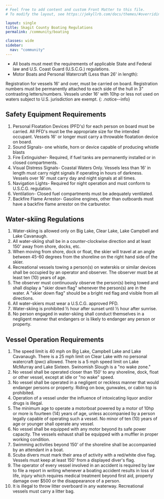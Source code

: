 ```yaml
---
# Feel free to add content and custom Front Matter to this file.
# To modify the layout, see https://jekyllrb.com/docs/themes/#overriding-theme-defaults

layout: single
title: Skagit County Boating Regulations
permalink: /community/boating

classes: wide
sidebar:
  nav: "community"
---
```

* All boats must meet the requirements of applicable State and Federal law and U.S. Coast Guard (U.S.C.G.) regulations.
* Motor Boats and Personal Watercraft (Less than 26' in length):


Registration for vessels 16' and over, must be carried on board. Registration numbers must be permanently attached to each side of the hull in 3" contrasting letters/numbers. Vessels under 16' with 10hp or less not used on waters subject to U.S. jurisdiction are exempt.
{: .notice--info}

## Safety Equipment Requirements

1. Personal Floatation Devices (PFD's) for each person on board must be carried. All PFD's must be the appropriate size for the intended occupant. Vessels 16' or longer must carry a throwable floatation device on board.
2. Sound Signals- one whistle, horn or device capable of producing whistle blasts
3. Fire Extinguisher- Required, if fuel tanks are permanently installed or in closed compartments.
4. Visual Distress Signals- Coastal Waters Only. Vessels less than 16' in length must carry night signals if operating in hours of darkness. Vessels over 16' must carry day and night signals at all times.
5. Navigation Lights- Required for night operation and must conform to U.S.C.G. regulation.
6. Ventilation- Closed fuel compartments must be adequately ventilated.
7. Backfire Flame Arrestor- Gasoline engines, other than outboards must have a backfire flame arrestor on the carburetor.

## Water-skiing Regulations
1. Water-skiing is allowed only on Big Lake, Clear Lake, Lake Campbell and Lake Cavanaugh.
2. All water-skiing shall be in a counter-clockwise direction and at least 150' away from shore, docks, etc.
3. When moving from shore, dock or float, the skier will travel at an angle between 45-60 degrees from the shoreline on the right hand side of the skier.
4. Recreational vessels towing a person(s) on waterskis or similar devices shall be occupied by an operator and observer. The observer must be at least ten (10) years of age.
5. The observer must continuously observe the person(s) being towed and shall display a "skier down flag" whenever the person(s) are in the water. A "skier down flag" should be a bright red flag and visible from all directions.
6. All water-skiers must wear a U.S.C.G. approved PFD.
7. Water-skiing is prohibited ½ hour after sunset until ½ hour after sunrise.
8. No person engaged in water-skiing shall conduct themselves in a negligent manner that endangers or is likely to endanger any person or property.

## Vessel Operation Requirements

1. The speed limit is 40 mph on Big Lake, Campbell Lake and Lake Cavanaugh. There is a 25 mph limit on Clear Lake with no personal watercraft (pwc) allowed. There is a 5 mph speed limit on Lake McMurray and Lake Sixteen. Swinomish Slough is a "no wake zone."
2. No vessel shall be operated closer than 150' to any shoreline, dock, float or other vessel, except at idle or "no wake" speed.
3. No vessel shall be operated in a negligent or reckless manner that would endanger persons or property. Riding on bow, gunwales, or cabin top is prohibited.
4. Operation of a vessel under the influence of intoxicating liquor and/or drugs is illegal.
5. The minimum age to operate a motorboat powered by a motor of 10hp or more is fourteen (14) years of age, unless accompanied by a person legally capable of operating such a vessel. No minor of ten (10) years of age or younger shall operate any vessel.
6. No vessel shall be equipped with any motor beyond its safe power capacity. The vessels exhaust shall be equipped with a muffler in proper working condition.
7. Swimming activities beyond 150' of the shoreline shall be accompanied by an attendant in a boat.
8. Scuba divers must mark their area of activity with a red/white dive flag. Vessels must keep at least 150' from a displayed diver's flag.
9. The operator of every vessel involved in an accident is required by law to file a report in writing whenever a boating accident results in loss of life, injury which requires medical treatment beyond first aid, property damage over $500 or the disappearance of a person.
10. It is illegal to throw litter overboard in any waterway. Recreational vessels must carry a litter bag.
